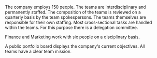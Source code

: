 The company employs 150 people. The teams are interdisciplinary and permanently staffed. The composition of the teams is reviewed on a quarterly basis by the team spokespersons.
The teams themselves are responsible for their own staffing. Most cross-sectional tasks are handled within the teams. For this purpose there is a delegation committee.

Finance and Marketing work with six people on a disciplinary basis.

A public portfolio board displays the company's current objectives. All teams have a clear team mission.
